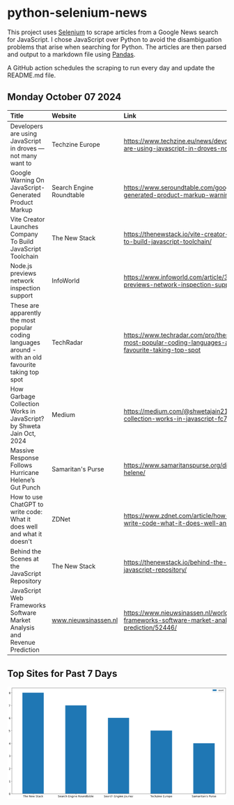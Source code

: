 # python-selenium-news

This project uses [Selenium](https://www.seleniumhq.org/) to scrape articles from a Google News search for JavaScript.
I chose JavaScript over Python to avoid the disambiguation problems that arise when searching for Python.
The articles are then parsed and output to a markdown file using [Pandas](https://pandas.pydata.org/).

A GitHub action schedules the scraping to run every day and update the README.md file.

## Monday October 07 2024


| Title                                                                                                 | Website                  | Link                                                                                                                              |
|:------------------------------------------------------------------------------------------------------|:-------------------------|:----------------------------------------------------------------------------------------------------------------------------------|
| Developers are using JavaScript in droves — not many want to                                          | Techzine Europe          | https://www.techzine.eu/news/devops/124983/developers-are-using-javascript-in-droves-not-many-want-to/                            |
| Google Warning On JavaScript-Generated Product Markup                                                 | Search Engine Roundtable | https://www.seroundtable.com/google-javascript-generated-product-markup-warning-38172.html                                        |
| Vite Creator Launches Company To Build JavaScript Toolchain                                           | The New Stack            | https://thenewstack.io/vite-creator-launches-company-to-build-javascript-toolchain/                                               |
| Node.js previews network inspection support                                                           | InfoWorld                | https://www.infoworld.com/article/3547304/node-js-previews-network-inspection-support.html                                        |
| These are apparently the most popular coding languages around - with an old favourite taking top spot | TechRadar                | https://www.techradar.com/pro/these-are-apparently-the-most-popular-coding-languages-around-with-an-old-favourite-taking-top-spot |
| How Garbage Collection Works in JavaScript?  by Shweta Jain  Oct, 2024                                | Medium                   | https://medium.com/@shwetajain21/how-garbage-collection-works-in-javascript-fc7a211ba91d                                          |
| Massive Response Follows Hurricane Helene’s Gut Punch                                                 | Samaritan's Purse        | https://www.samaritanspurse.org/disaster/hurricane-helene/                                                                        |
| How to use ChatGPT to write code: What it does well and what it doesn't                               | ZDNet                    | https://www.zdnet.com/article/how-to-use-chatgpt-to-write-code-what-it-does-well-and-what-it-doesnt/                              |
| Behind the Scenes at the JavaScript Repository                                                        | The New Stack            | https://thenewstack.io/behind-the-scenes-at-the-javascript-repository/                                                            |
| JavaScript Web Frameworks Software Market Analysis and Revenue Prediction                             | www.nieuwsinassen.nl     | https://www.nieuwsinassen.nl/worldwide/javascript-web-frameworks-software-market-analysis-and-revenue-prediction/52446/           |
## Top Sites for Past 7 Days

![Graph of Top Sites](https://raw.githubusercontent.com/dan-mba/python-selenium-news/main/last-week.png)
